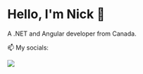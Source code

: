 <h1>
  Hello, I'm Nick 👋
</h1>

<p>
  A .NET and Angular developer from Canada.
</p>

📫 My socials:

<a href="https://www.linkedin.com/in/nick-leguerrier" target="_blank" rel="noopener noreferrer">
  <img src="https://img.shields.io/badge/LinkedIn-0077B5?style=for-the-badge&logo=linkedin&logoColor=white"/>
</a>
